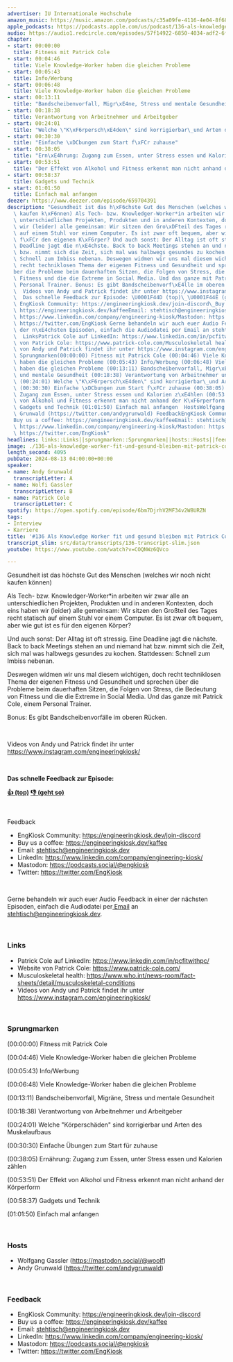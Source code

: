 ```yaml
---
advertiser: IU Internationale Hochschule
amazon_music: https://music.amazon.com/podcasts/c35a09fe-4116-4e04-8f68-77d61b112e46/episodes/326060d6-9619-4ae8-89f4-bd59a4390ec3/engineering-kiosk-136-als-knowledge-worker-fit-und-gesund-bleiben-mit-patrick-cole
apple_podcasts: https://podcasts.apple.com/us/podcast/136-als-knowledge-worker-fit-und-gesund-bleiben-mit/id1603082924?i=1000665104869&uo=4
audio: https://audio1.redcircle.com/episodes/57f14922-6850-4034-adf2-6f922ac24b18/stream.mp3
chapter:
- start: 00:00:00
  title: Fitness mit Patrick Cole
- start: 00:04:46
  title: Viele Knowledge-Worker haben die gleichen Probleme
- start: 00:05:43
  title: Info/Werbung
- start: 00:06:48
  title: Viele Knowledge-Worker haben die gleichen Probleme
- start: 00:13:11
  title: "Bandscheibenvorfall, Migr\xE4ne, Stress und mentale Gesundheit"
- start: 00:18:38
  title: Verantwortung von Arbeitnehmer und Arbeitgeber
- start: 00:24:01
  title: "Welche \"K\xF6rpersch\xE4den\" sind korrigierbar\_und Arten des Muskelaufbaus"
- start: 00:30:30
  title: "Einfache \xDCbungen zum Start f\xFCr zuhause"
- start: 00:38:05
  title: "Ern\xE4hrung: Zugang zum Essen, unter Stress essen und Kalorien z\xE4hlen"
- start: 00:53:51
  title: "Der Effekt von Alkohol und Fitness erkennt man nicht anhand der K\xF6rperform"
- start: 00:58:37
  title: Gadgets und Technik
- start: 01:01:50
  title: Einfach mal anfangen
deezer: https://www.deezer.com/episode/659704391
description: "Gesundheit ist das h\xF6chste Gut des Menschen (welches wir noch nicht\
  \ kaufen k\xF6nnen) Als Tech- bzw. Knowledger-Worker*in arbeiten wir zwar alle an\
  \ unterschiedlichen Projekten, Produkten und in anderen Kontexten, doch eins haben\
  \ wir (leider) alle gemeinsam: Wir sitzen den Gro\xDFteil des Tages recht statisch\
  \ auf einem Stuhl vor einem Computer. Es ist zwar oft bequem, aber wie gut ist es\
  \ f\xFCr den eigenen K\xF6rper? Und auch sonst: Der Alltag ist oft stressig. Eine\
  \ Deadline jagt die n\xE4chste. Back to back Meetings stehen an und niemand hat\
  \ bzw. nimmt sich die Zeit, sich mal was halbwegs gesundes zu kochen. Stattdessen:\
  \ Schnell zum Imbiss nebenan. Deswegen widmen wir uns mal diesem wichtigen, doch\
  \ recht techniklosen Thema der eigenen Fitness und Gesundheit und sprechen \xFC\
  ber die Probleme beim dauerhaften Sitzen, die Folgen von Stress, die Bedeutung von\
  \ Fitness und die die Extreme in Social Media. Und das ganze mit Patrick Cole, einem\
  \ Personal Trainer. Bonus: Es gibt Bandscheibenvorf\xE4lle im oberen R\xFCcken.\
  \  Videos von Andy und Patrick findet ihr unter https://www.instagram.com/engineeringkiosk/\
  \  Das schnelle Feedback zur Episode: \U0001F44D (top)\_\U0001F44E (geht so)  Feedback\
  \ EngKiosk Community: https://engineeringkiosk.dev/join-discord\_Buy us a coffee:\
  \ https://engineeringkiosk.dev/kaffeeEmail: stehtisch@engineeringkiosk.devLinkedIn:\
  \ https://www.linkedin.com/company/engineering-kiosk/Mastodon: https://podcasts.social/@engkioskTwitter:\
  \ https://twitter.com/EngKiosk Gerne behandeln wir auch euer Audio Feedback in einer\
  \ der n\xE4chsten Episoden, einfach die Audiodatei per Email an stehtisch@engineeringkiosk.dev.\
  \  LinksPatrick Cole auf LinkedIn: https://www.linkedin.com/in/pcfitwithpc/Website\
  \ von Patrick Cole: https://www.patrick-cole.com/Musculoskeletal health: https://www.who.int/news-room/fact-sheets/detail/musculoskeletal-conditionsVideos\
  \ von Andy und Patrick findet ihr unter https://www.instagram.com/engineeringkiosk/\
  \ Sprungmarken(00:00:00) Fitness mit Patrick Cole (00:04:46) Viele Knowledge-Worker\
  \ haben die gleichen Probleme (00:05:43) Info/Werbung (00:06:48) Viele Knowledge-Worker\
  \ haben die gleichen Probleme (00:13:11) Bandscheibenvorfall, Migr\xE4ne, Stress\
  \ und mentale Gesundheit (00:18:38) Verantwortung von Arbeitnehmer und Arbeitgeber\
  \ (00:24:01) Welche \"K\xF6rpersch\xE4den\" sind korrigierbar\_und Arten des Muskelaufbaus\
  \ (00:30:30) Einfache \xDCbungen zum Start f\xFCr zuhause (00:38:05) Ern\xE4hrung:\
  \ Zugang zum Essen, unter Stress essen und Kalorien z\xE4hlen (00:53:51) Der Effekt\
  \ von Alkohol und Fitness erkennt man nicht anhand der K\xF6rperform (00:58:37)\
  \ Gadgets und Technik (01:01:50) Einfach mal anfangen  HostsWolfgang Gassler (https://mastodon.social/@woolf)Andy\
  \ Grunwald (https://twitter.com/andygrunwald) FeedbackEngKiosk Community: https://engineeringkiosk.dev/join-discord\_\
  Buy us a coffee: https://engineeringkiosk.dev/kaffeeEmail: stehtisch@engineeringkiosk.devLinkedIn:\
  \ https://www.linkedin.com/company/engineering-kiosk/Mastodon: https://podcasts.social/@engkioskTwitter:\
  \ https://twitter.com/EngKiosk"
headlines: links::Links||sprungmarken::Sprungmarken||hosts::Hosts||feedback::Feedback
image: ./136-als-knowledge-worker-fit-und-gesund-bleiben-mit-patrick-cole.jpg
length_second: 4095
pubDate: 2024-08-13 04:00:00+00:00
speaker:
- name: Andy Grunwald
  transcriptLetter: A
- name: Wolfi Gassler
  transcriptLetter: B
- name: Patrick Cole
  transcriptLetter: C
spotify: https://open.spotify.com/episode/6bm7DjrhV2MF34v2W8URZN
tags:
- Interview
- Karriere
title: '#136 Als Knowledge Worker fit und gesund bleiben mit Patrick Cole'
transcript_slim: src/data/transcripts/136-transcript-slim.json
youtube: https://www.youtube.com/watch?v=COQNWz6QVco

---
```

<p>Gesundheit ist das höchste Gut des Menschen (welches wir noch nicht kaufen können)</p><p>Als Tech- bzw. Knowledger-Worker*in arbeiten wir zwar alle an unterschiedlichen Projekten, Produkten und in anderen Kontexten, doch eins haben wir (leider) alle gemeinsam: Wir sitzen den Großteil des Tages recht statisch auf einem Stuhl vor einem Computer. Es ist zwar oft bequem, aber wie gut ist es für den eigenen Körper?</p><p>Und auch sonst: Der Alltag ist oft stressig. Eine Deadline jagt die nächste. Back to back Meetings stehen an und niemand hat bzw. nimmt sich die Zeit, sich mal was halbwegs gesundes zu kochen. Stattdessen: Schnell zum Imbiss nebenan.</p><p>Deswegen widmen wir uns mal diesem wichtigen, doch recht techniklosen Thema der eigenen Fitness und Gesundheit und sprechen über die Probleme beim dauerhaften Sitzen, die Folgen von Stress, die Bedeutung von Fitness und die die Extreme in Social Media. Und das ganze mit Patrick Cole, einem Personal Trainer.</p><p>Bonus: Es gibt Bandscheibenvorfälle im oberen Rücken.</p><p><br></p><p>Videos von Andy und Patrick findet ihr unter <a href="https://www.instagram.com/engineeringkiosk/" rel="nofollow">https://www.instagram.com/engineeringkiosk/</a></p><p><br></p><p><strong>Das schnelle Feedback zur Episode:</strong></p><p><a href="https://api.openpodcast.dev/feedback/136/upvote" rel="nofollow"><strong>👍 (top)</strong></a><strong> </strong><a href="https://api.openpodcast.dev/feedback/136/downvote" rel="nofollow"><strong>👎 (geht so)</strong></a></p><p><br></p><p>Feedback</p><ul><li>EngKiosk Community: <a href="https://engineeringkiosk.dev/join-discord">https://engineeringkiosk.dev/join-discord</a> </li><li>Buy us a coffee: <a href="https://engineeringkiosk.dev/kaffee">https://engineeringkiosk.dev/kaffee</a></li><li>Email: <a href="mailto:stehtisch@engineeringkiosk.dev" rel="nofollow">stehtisch@engineeringkiosk.dev</a></li><li>LinkedIn: <a href="https://www.linkedin.com/company/engineering-kiosk/" rel="nofollow">https://www.linkedin.com/company/engineering-kiosk/</a></li><li>Mastodon: <a href="https://podcasts.social/@engkiosk" rel="nofollow">https://podcasts.social/@engkiosk</a></li><li>Twitter: <a href="https://twitter.com/EngKiosk" rel="nofollow">https://twitter.com/EngKiosk</a></li></ul><p><br></p><p>Gerne behandeln wir auch euer Audio Feedback in einer der nächsten Episoden, einfach die Audiodatei per<a href="https://engineeringkiosk.dev/kontakt/"> Email</a> an <a href="mailto:stehtisch@engineeringkiosk.dev" rel="nofollow">stehtisch@engineeringkiosk.dev</a>.</p><p><br></p><h3 id="links">Links</h3><ul><li>Patrick Cole auf LinkedIn: <a href="https://www.linkedin.com/in/pcfitwithpc/" rel="nofollow">https://www.linkedin.com/in/pcfitwithpc/</a></li><li>Website von Patrick Cole: <a href="https://www.patrick-cole.com/" rel="nofollow">https://www.patrick-cole.com/</a></li><li>Musculoskeletal health: <a href="https://www.who.int/news-room/fact-sheets/detail/musculoskeletal-conditions" rel="nofollow">https://www.who.int/news-room/fact-sheets/detail/musculoskeletal-conditions</a></li><li>Videos von Andy und Patrick findet ihr unter <a href="https://www.instagram.com/engineeringkiosk/" rel="nofollow">https://www.instagram.com/engineeringkiosk/</a></li></ul><p><br></p><h3 id="sprungmarken">Sprungmarken</h3><p>(00:00:00) Fitness mit Patrick Cole</p><p>(00:04:46) Viele Knowledge-Worker haben die gleichen Probleme</p><p>(00:05:43) Info/Werbung</p><p>(00:06:48) Viele Knowledge-Worker haben die gleichen Probleme</p><p>(00:13:11) Bandscheibenvorfall, Migräne, Stress und mentale Gesundheit</p><p>(00:18:38) Verantwortung von Arbeitnehmer und Arbeitgeber</p><p>(00:24:01) Welche &#34;Körperschäden&#34; sind korrigierbar und Arten des Muskelaufbaus</p><p>(00:30:30) Einfache Übungen zum Start für zuhause</p><p>(00:38:05) Ernährung: Zugang zum Essen, unter Stress essen und Kalorien zählen</p><p>(00:53:51) Der Effekt von Alkohol und Fitness erkennt man nicht anhand der Körperform</p><p>(00:58:37) Gadgets und Technik</p><p>(01:01:50) Einfach mal anfangen</p><p><br></p><h3 id="hosts">Hosts</h3><ul><li>Wolfgang Gassler (<a href="https://mastodon.social/@woolf" rel="nofollow">https://mastodon.social/@woolf</a>)</li><li>Andy Grunwald (<a href="https://twitter.com/andygrunwald" rel="nofollow">https://twitter.com/andygrunwald</a>)</li></ul><p><br></p><h3 id="feedback">Feedback</h3><ul><li>EngKiosk Community: <a href="https://engineeringkiosk.dev/join-discord">https://engineeringkiosk.dev/join-discord</a> </li><li>Buy us a coffee: <a href="https://engineeringkiosk.dev/kaffee">https://engineeringkiosk.dev/kaffee</a></li><li>Email: <a href="mailto:stehtisch@engineeringkiosk.dev" rel="nofollow">stehtisch@engineeringkiosk.dev</a></li><li>LinkedIn: <a href="https://www.linkedin.com/company/engineering-kiosk/" rel="nofollow">https://www.linkedin.com/company/engineering-kiosk/</a></li><li>Mastodon: <a href="https://podcasts.social/@engkiosk" rel="nofollow">https://podcasts.social/@engkiosk</a></li><li>Twitter: <a href="https://twitter.com/EngKiosk" rel="nofollow">https://twitter.com/EngKiosk</a></li></ul>
